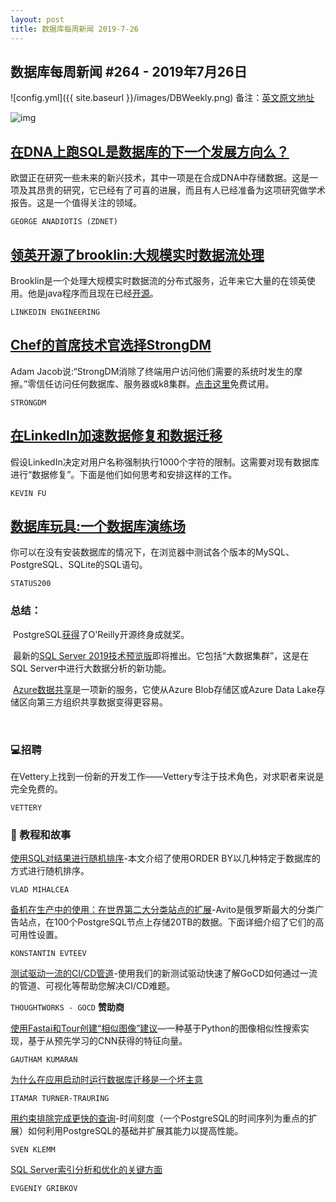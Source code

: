 ```yaml
---
layout: post
title: 数据库每周新闻 2019-7-26
---
```


## 数据库每周新闻 #264 - 2019年7月26日

![config.yml]({{ site.baseurl }}/images/DBWeekly.png)
备注：[英文原文地址](https://dbweekly.com/issues/263)

![img](<https://res.cloudinary.com/cpress/image/upload/w_1280,e_sharpen:60/v1564134845/gpawa1qb9oni4gb1mdjq.jpg>)

## [在DNA上跑SQL是数据库的下一个发展方向么？](https://www.zdnet.com/article/forget-silicon-sql-on-dna-is-the-next-frontier-for-databases/)

欧盟正在研究一些未来的新兴技术，其中一项是在合成DNA中存储数据。这是一项及其昂贵的研究，它已经有了可喜的进展，而且有人已经准备为这项研究做学术报告。这是一个值得关注的领域。

`GEORGE ANADIOTIS (ZDNET)`

## [领英开源了brooklin:大规模实时数据流处理](https://engineering.linkedin.com/blog/2019/brooklin-open-source)

Brooklin是一个处理大规模实时数据流的分布式服务，近年来它大量的在领英使用。他是java程序而且现在已经[开源](https://github.com/linkedin/Brooklin/)。

`LINKEDIN ENGINEERING`

## [Chef的首席技术官选择StrongDM](https://www.strongdm.com/postgres-weekly/?utm_source=DBWeekly&utm_medium=email&utm_campaign=2019-07-22%20-%20%5BSELF%5D%20-%20%5BSDM%5D%20-%20%5BMID%5D)

Adam Jacob说:“StrongDM消除了终端用户访问他们需要的系统时发生的摩擦。”零信任访问任何数据库、服务器或k8集群。[点击这里](https://www.strongdm.com/postgres-weekly/?utm_source=PGWeekly&utm_medium=email&utm_campaign=2019-07-22%20-%20%5BSELF%5D%20-%20%5BSDM%5D%20-%20%5BMID%5D%20)免费试用。

`STRONGDM`

## [在LinkedIn加速数据修复和数据迁移](https://engineering.linkedin.com/blog/2019/expediting-data-fixes-migrations)

假设LinkedIn决定对用户名称强制执行1000个字符的限制。这需要对现有数据库进行“数据修复”。下面是他们如何思考和安排这样的工作。

`KEVIN FU`

## [数据库玩具:一个数据库演练场](https://www.db-fiddle.com)

你可以在没有安装数据库的情况下，在浏览器中测试各个版本的MySQL、PostgreSQL、SQLite的SQL语句。

`STATUS200`



### 总结：

​	PostgreSQL[获得](https://www.2ndquadrant.com/en/blog/postgresql-award/)了O'Reilly开源终身成就奖。

​	最新的[SQL Server 2019技术预览版](https://cloudblogs.microsoft.com/sqlserver/2019/07/24/sql-server-2019-community-technology-preview-3-2-is-now-available/)即将推出。它包括“大数据集群”，这是在SQL Server中进行大数据分析的新功能。

​	[Azure数据共享](https://www.datanami.com/2019/07/19/azure-data-share-seeks-to-streamline-big-data-sharing/)是一项新的服务，它使从Azure Blob存储区或Azure Data Lake存储区向第三方组织共享数据变得更容易。

​	

### 💻招聘

在Vettery上找到一份新的开发工作——Vettery专注于技术角色，对求职者来说是完全免费的。

`VETTERY`



### 📒 教程和故事

[使用SQL对结果进行随机排序](https://vladmihalcea.com/sql-order-by-random/)-本文介绍了使用ORDER BY以几种特定于数据库的方式进行随机排序。

`VLAD MIHALCEA`



[备机在生产中的使用：在世界第二大分类站点的扩展](https://medium.com/avitotech/standby-in-production-scaling-application-in-second-largest-classified-site-in-the-world-97a79a1929de)-Avito是俄罗斯最大的分类广告站点，在100个PostgreSQL节点上存储20TB的数据。下面详细介绍了它们的高可用性设置。

`KONSTANTIN EVTEEV`



[测试驱动一流的CI/CD管道](https://www.gocd.org/test-drive-gocd.html?utm_campaign=gocd_test_drive&utm_medium=email&utm_source=cooperpress_db&utm_content=go_website&utm_term=)-使用我们的新测试驱动快速了解GoCD如何通过一流的管道、可视化等帮助您解决CI/CD难题。

`THOUGHTWORKS - GOCD` **赞助商**



[使用Fastai和Tour创建“相似图像”建议](https://medium.com/m/global-identity?redirectUrl=https%3A%2F%2Ftowardsdatascience.com%2Fsimilar-images-recommendations-using-fastai-and-annoy-16d6ceb3b809)—一种基于Python的图像相似性搜索实现，基于从预先学习的CNN获得的特征向量。

`GAUTHAM KUMARAN`



[为什么在应用启动时运行数据库迁移是一个坏主意](https://pythonspeed.com/articles/schema-migrations-server-startup/)

`ITAMAR TURNER-TRAURING`



[用约束排除完成更快的查询](https://www.timescale.com/blog/implementing-constraint-exclusion-for-faster-query-performance/)-时间刻度（一个PostgreSQL的时间序列为重点的扩展）如何利用PostgreSQL的基础并扩展其能力以提高性能。

`SVEN KLEMM`



[SQL Server索引分析和优化的关键方面](https://medium.com/m/global-identity?redirectUrl=https%3A%2F%2Ftowardsdatascience.com%2Fsql-server-index-analysis-and-optimization-1edd84d9da)

`EVGENIY GRIBKOV`